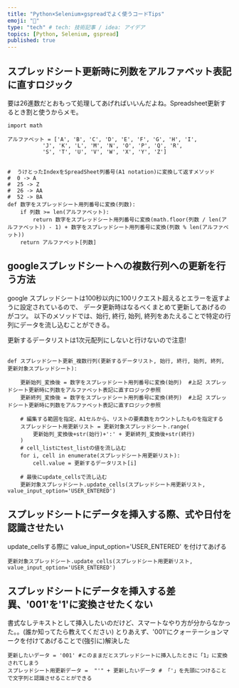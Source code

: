 ```yaml
---
title: "Python×Selenium×gspreadでよく使うコードTips"
emoji: "🐶"
type: "tech" # tech: 技術記事 / idea: アイデア
topics: [Python, Selenium, gspread]
published: true
---
```


## スプレッドシート更新時に列数をアルファベット表記に直すロジック
要は26進数だとおもって処理してあげればいいんだよね。Spreadsheet更新するとき割と使うからメモ。

```
import math

アルファベット = ['A', 'B', 'C', 'D', 'E', 'F', 'G', 'H', 'I',
           'J', 'K', 'L', 'M', 'N', 'O', 'P', 'Q', 'R',
           'S', 'T', 'U', 'V', 'W', 'X', 'Y', 'Z']


#  うけとったIndexをSpreadSheet列番号(A1 notation)に変換して返すメソッド
#  0 -> A
#  25 -> Z
#  26 -> AA
#  52 -> BA
def 数字をスプレッドシート用列番号に変換(列数):
    if 列数 >= len(アルファベット):
        return 数字をスプレッドシート用列番号に変換(math.floor(列数 / len(アルファベット)) - 1) + 数字をスプレッドシート用列番号に変換(列数 % len(アルファベット))
    return アルファベット[列数]
```

## googleスプレッドシートへの複数行列への更新を行う方法
google スプレッドシートは100秒以内に100リクエスト超えるとエラーを返すように設定されているので、
データ更新時はなるべくまとめて更新してあげるのがコツ。
以下のメソッドでは、始行, 終行, 始列, 終列をあたえることで特定の行列にデータを流し込むことができる。

更新するデータリストは1次元配列にしないと行けないので注意!

```

def スプレッドシート更新_複数行列(更新するデータリスト, 始行, 終行, 始列, 終列, 更新対象スプレッドシート):
    
    更新始列_変換後 = 数字をスプレッドシート用列番号に変換(始列)  #上記 スプレッドシート更新時に列数をアルファベット表記に直すロジック参照
    更新終列_変換後 = 数字をスプレッドシート用列番号に変換(終列)  #上記 スプレッドシート更新時に列数をアルファベット表記に直すロジック参照

    # 編集する範囲を指定、A1セルから、リストの要素数をカウントしたものを指定する
    スプレッドシート用更新リスト = 更新対象スプレッドシート.range(
        更新始列_変換後+str(始行)+':' + 更新終列_変換後+str(終行)
    )
    # cell_listにtest_listの値を流し込む
    for i, cell in enumerate(スプレッドシート用更新リスト):
        cell.value = 更新するデータリスト[i]

    # 最後にupdate_cellsで流し込む
    更新対象スプレッドシート.update_cells(スプレッドシート用更新リスト, value_input_option='USER_ENTERED')

```


## スプレッドシートにデータを挿入する際、式や日付を認識させたい

update_cellsする際に value_input_option='USER_ENTERED' を付けてあげる
```
更新対象スプレッドシート.update_cells(スプレッドシート用更新リスト, value_input_option='USER_ENTERED')
```

## スプレッドシートにデータを挿入する差異、'001'を'1'に変換させたくない

書式なしテキストとして挿入したいのだけど、スマートなやり方が分からなかった。。(誰か知ってたら教えてください)
とりあえず、'001'にクォーテーションマークを付けてあげることで(強引に)解決した

```
更新したいデータ = '001' #このままだとスプレッドシートに挿入したときに「1」に変換されてしまう
スプレッドシート用更新データ =  "'" + 更新したいデータ # 「'」を先頭につけることで文字列と認識させることができる
``` 
